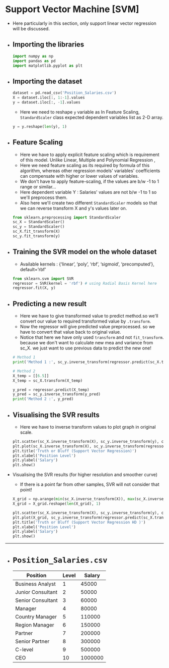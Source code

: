 # Support Vector Machine [SVM]

- Here particularly in this section, only support linear vector regression will be discussed.

- ## Importing the libraries
	```py
	import numpy as np
	import pandas as pd
	import matplotlib.pyplot as plt
	```

- ## Importing the dataset
	```py
	dataset = pd.read_csv('Position_Salaries.csv')
	X = dataset.iloc[:, 1:-1].values
	y = dataset.iloc[:, -1].values
	```
	- Here we need to reshape `y` variable as In Feature Scaling,  `StandardScaler` class expected dependent variables list as 2-D array.
	```py
	y = y.reshape(len(y), 1)
	```
	
- ## Feature Scaling
	- Here we have to apply explicit feature scaling which is requirement of this model. Unlike Linear, Multiple and Polynomial Regression , 
	- Here we need feature scaling as its required by formula of this algorithm, whereas other regression models' variables' coefficients can compensate with higher or lower values of variables.
	- We don't have to apply feature-scaling, if the values are b/w -1 to 1 range or similar... 
	- Here dependent variable Y : Salaries' values are not b/w -1 to 1 so we'll preprocess them.
	- Also here we'll create two different `StandardScaler` models so that we can reverse transform X and y's values later on.
	```py
	from sklearn.preprocessing import StandardScaler
	sc_X = StandardScaler()
	sc_y = StandardScaler()
	sc_X.fit_transform(X)
	sc_y.fit_transform(y)
	```
	
- ## Training the SVR model on the whole dataset
	- Available kernels : {‘linear’, ‘poly’, ‘rbf’, ‘sigmoid’, ‘precomputed’}, default=’rbf’
	
	```py
	from sklearn.svm import SVR
	regressor = SVR(kernel = 'rbf') # using Radial Basis Kernel here
	regressor.fit(X, y)
	```
 - ##  Predicting a new result
	- Here we have to give transformed value to predict method.so we'll convert our value to required transformed value by `.transform`.
	- Now the regressor will give predicted value preprocessed. so we have to convert that value back to original value.
	- Notice that here we have only used `transform` and not `fit_transform`. because we don't want to calculate new mea and variance from sc_X. we just want to use previous data to predict the new one! 
	```py
	# Method 1
	print('Method 1 :', sc_y.inverse_transform(regressor.predict(sc_X.transform([[6.5]]))))
	
	# Method 2
	X_temp = [[6.5]]
	X_temp = sc_X.transform(X_temp)
	
	y_pred = regressor.predict(X_temp)
	y_pred = sc_y.inverse_transform(y_pred)
	print('Method 2 :', y_pred)
	```
	
- ## Visualising the SVR results
	- Here we have to inverse transform values to plot graph in original scale.
	```py
	plt.scatter(sc_X.inverse_transform(X), sc_y.inverse_transform(y), color='red')
	plt.plot(sc_X.inverse_transform(X), sc_y.inverse_transform(regressor.predict(X)), color='blue')
	plt.title('Truth or Bluff (Support Vector Regression)')
	plt.xlabel('Position Level')
	plt.ylabel('Salary')
	plt.show()
	```
	
- Visualising the SVR results (for higher resolution and smoother curve)
	- If there is a point far from other samples, SVR will not consider that point!
	```py
	X_grid = np.arange(min(sc_X.inverse_transform(X)), max(sc_X.inverse_transform(X)), 0.1)
	X_grid = X_grid.reshape(len(X_grid), 1)
	
	plt.scatter(sc_X.inverse_transform(X), sc_y.inverse_transform(y), color='red')
	plt.plot(X_grid, sc_y.inverse_transform(regressor.predict(sc_X.transform(X_grid))), color='blue')
	plt.title('Truth or Bluff (Support Vector Regression HD )')
	plt.xlabel('Position Level')
	plt.ylabel('Salary')
	plt.show()
	```
	
---

- # `Position_Salaries.csv`

	|Position         |Level|Salary |
	|-----------------|-----|-------|
	|Business Analyst |1    |45000  |
	|Junior Consultant|2    |50000  |
	|Senior Consultant|3    |60000  |
	|Manager          |4    |80000  |
	|Country Manager  |5    |110000 |
	|Region Manager   |6    |150000 |
	|Partner          |7    |200000 |
	|Senior Partner   |8    |300000 |
	|C-level          |9    |500000 |
	|CEO              |10   |1000000|